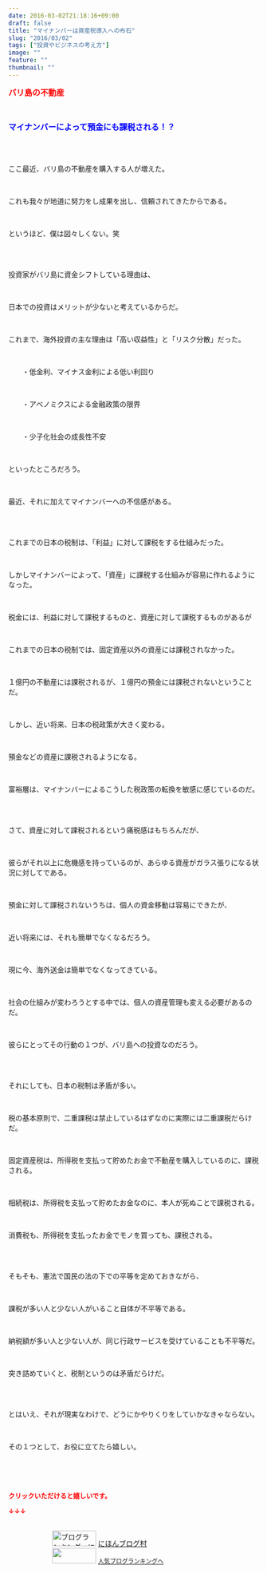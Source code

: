 ```yaml
---
date: 2016-03-02T21:18:16+09:00
draft: false
title: "マイナンバーは資産税導入への布石"
slug: "2016/03/02"
tags: ["投資やビジネスの考え方"]
image: ""
feature: ""
thumbnail: ""
---
```

<p><font color="#ff0000" size="3"><strong>バリ島の不動産</strong></font></p><br/><p><font color="#0000ff" size="3"><strong>マイナンバーによって預金にも課税される！？</strong></font></p><br/><br/><p>ここ最近、バリ島の不動産を購入する人が増えた。</p><br/><p>これも我々が地道に努力をし成果を出し、信頼されてきたからである。</p><br/><p>というほど、僕は図々しくない。笑</p><br/><p><br/>投資家がバリ島に資金シフトしている理由は、</p><br/><p>日本での投資はメリットが少ないと考えているからだ。</p><br/><p>これまで、海外投資の主な理由は「高い収益性」と「リスク分散」だった。</p><br/><p>　　・低金利、マイナス金利による低い利回り</p><br/><p>　　・アベノミクスによる金融政策の限界</p><br/><p>　　・少子化社会の成長性不安</p><br/><p>といったところだろう。</p><br/><p>最近、それに加えてマイナンバーへの不信感がある。</p><br/><p><br/>これまでの日本の税制は、「利益」に対して課税をする仕組みだった。</p><br/><p>しかしマイナンバーによって、「資産」に課税する仕組みが容易に作れるようになった。</p><br/><p>税金には、利益に対して課税するものと、資産に対して課税するものがあるが</p><br/><p>これまでの日本の税制では、固定資産以外の資産には課税されなかった。</p><br/><p>１億円の不動産には課税されるが、１億円の預金には課税されないということだ。</p><br/><p>しかし、近い将来、日本の税政策が大きく変わる。</p><br/><p>預金などの資産に課税されるようになる。</p><br/><p>富裕層は、マイナンバーによるこうした税政策の転換を敏感に感じているのだ。</p><br/><br/><p>さて、資産に対して課税されるという痛税感はもちろんだが、</p><br/><p>彼らがそれ以上に危機感を持っているのが、あらゆる資産がガラス張りになる状況に対してである。</p><br/><p>預金に対して課税されないうちは、個人の資金移動は容易にできたが、</p><br/><p>近い将来には、それも簡単でなくなるだろう。</p><br/><p>現に今、海外送金は簡単でなくなってきている。</p><br/><p>社会の仕組みが変わろうとする中では、個人の資産管理も変える必要があるのだ。</p><br/><p>彼らにとってその行動の１つが、バリ島への投資なのだろう。</p><br/><p><br/>それにしても、日本の税制は矛盾が多い。</p><br/><p>税の基本原則で、二重課税は禁止しているはずなのに実際には二重課税だらけだ。</p><br/><p>固定資産税は、所得税を支払って貯めたお金で不動産を購入しているのに、課税される。</p><br/><p>相続税は、所得税を支払って貯めたお金なのに、本人が死ぬことで課税される。</p><br/><p>消費税も、所得税を支払ったお金でモノを買っても、課税される。</p><br/><p><br/>そもそも、憲法で国民の法の下での平等を定めておきながら、</p><br/><p>課税が多い人と少ない人がいること自体が不平等である。</p><br/><p>納税額が多い人と少ない人が、同じ行政サービスを受けていることも不平等だ。</p><br/><p>突き詰めていくと、税制というのは矛盾だらけだ。</p><br/><p><br/>とはいえ、それが現実なわけで、どうにかやりくりをしていかなきゃならない。</p><br/><p>その１つとして、お役に立てたら嬉しい。</p><br/><br/><br/><p><font color="#ff0000" size="2"><strong>クリックいただけると嬉しいです。<br/></strong></font></p><p><font color="#ff0000" size="2"><strong>↓↓↓</strong></font></p><p><br/><a href="ranking.html" target="_blank"><img border="0" alt="ブログランキング・にほんブログ村へ" src="data:image/svg+xml;charset=utf-8,%3Csvg%20xmlns%3D%22http%3A%2F%2Fwww.w3.org%2F2000%2Fsvg%22%20title%3D%22Placeholder%20for%20Images%22%20role%3D%22presentation%22%20viewBox%3D%220%200%2088%2031%22%20%2F%3E" width="88" height="31" data-src="https://img-proxy.blog-video.jp/images?url=http%3A%2F%2Fwww.blogmura.com%2Fimg%2Fwww88_31.gif" style="aspect-ratio: auto 88 / 31;"/><noscript><img border="0" alt="ブログランキング・にほんブログ村へ" src="https://img-proxy.blog-video.jp/images?url=http%3A%2F%2Fwww.blogmura.com%2Fimg%2Fwww88_31.gif" width="88" height="31"></noscript></a> <a href="ranking.html" target="_blank">にほんブログ村</a> <br/><a title="人気ブログランキングへ" href="link.php?1804582"><img border="0" src="data:image/svg+xml;charset=utf-8,%3Csvg%20xmlns%3D%22http%3A%2F%2Fwww.w3.org%2F2000%2Fsvg%22%20title%3D%22Placeholder%20for%20Images%22%20role%3D%22presentation%22%20viewBox%3D%220%200%2088%2031%22%20%2F%3E" width="88" height="31" data-src="https://blog.with2.net/img/banner/banner_22.gif" style="aspect-ratio: auto 88 / 31;"/><noscript><img border="0" src="https://blog.with2.net/img/banner/banner_22.gif" width="88" height="31"></noscript></a> <a style="FONT-SIZE: 12px" href="link.php?1804582">人気ブログランキングへ</a> </p>


